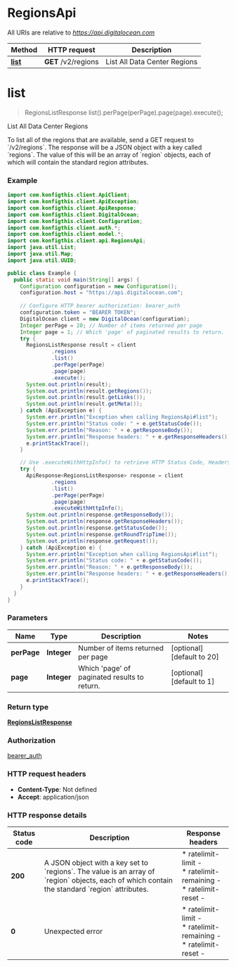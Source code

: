 # RegionsApi

All URIs are relative to *https://api.digitalocean.com*

| Method | HTTP request | Description |
|------------- | ------------- | -------------|
| [**list**](RegionsApi.md#list) | **GET** /v2/regions | List All Data Center Regions |


<a name="list"></a>
# **list**
> RegionsListResponse list().perPage(perPage).page(page).execute();

List All Data Center Regions

To list all of the regions that are available, send a GET request to &#x60;/v2/regions&#x60;. The response will be a JSON object with a key called &#x60;regions&#x60;. The value of this will be an array of &#x60;region&#x60; objects, each of which will contain the standard region attributes.

### Example
```java
import com.konfigthis.client.ApiClient;
import com.konfigthis.client.ApiException;
import com.konfigthis.client.ApiResponse;
import com.konfigthis.client.DigitalOcean;
import com.konfigthis.client.Configuration;
import com.konfigthis.client.auth.*;
import com.konfigthis.client.model.*;
import com.konfigthis.client.api.RegionsApi;
import java.util.List;
import java.util.Map;
import java.util.UUID;

public class Example {
  public static void main(String[] args) {
    Configuration configuration = new Configuration();
    configuration.host = "https://api.digitalocean.com";
    
    // Configure HTTP bearer authorization: bearer_auth
    configuration.token = "BEARER TOKEN";
    DigitalOcean client = new DigitalOcean(configuration);
    Integer perPage = 20; // Number of items returned per page
    Integer page = 1; // Which 'page' of paginated results to return.
    try {
      RegionsListResponse result = client
              .regions
              .list()
              .perPage(perPage)
              .page(page)
              .execute();
      System.out.println(result);
      System.out.println(result.getRegions());
      System.out.println(result.getLinks());
      System.out.println(result.getMeta());
    } catch (ApiException e) {
      System.err.println("Exception when calling RegionsApi#list");
      System.err.println("Status code: " + e.getStatusCode());
      System.err.println("Reason: " + e.getResponseBody());
      System.err.println("Response headers: " + e.getResponseHeaders());
      e.printStackTrace();
    }

    // Use .executeWithHttpInfo() to retrieve HTTP Status Code, Headers and Request
    try {
      ApiResponse<RegionsListResponse> response = client
              .regions
              .list()
              .perPage(perPage)
              .page(page)
              .executeWithHttpInfo();
      System.out.println(response.getResponseBody());
      System.out.println(response.getResponseHeaders());
      System.out.println(response.getStatusCode());
      System.out.println(response.getRoundTripTime());
      System.out.println(response.getRequest());
    } catch (ApiException e) {
      System.err.println("Exception when calling RegionsApi#list");
      System.err.println("Status code: " + e.getStatusCode());
      System.err.println("Reason: " + e.getResponseBody());
      System.err.println("Response headers: " + e.getResponseHeaders());
      e.printStackTrace();
    }
  }
}

```

### Parameters

| Name | Type | Description  | Notes |
|------------- | ------------- | ------------- | -------------|
| **perPage** | **Integer**| Number of items returned per page | [optional] [default to 20] |
| **page** | **Integer**| Which &#39;page&#39; of paginated results to return. | [optional] [default to 1] |

### Return type

[**RegionsListResponse**](RegionsListResponse.md)

### Authorization

[bearer_auth](../README.md#bearer_auth)

### HTTP request headers

 - **Content-Type**: Not defined
 - **Accept**: application/json

### HTTP response details
| Status code | Description | Response headers |
|-------------|-------------|------------------|
| **200** | A JSON object with a key set to &#x60;regions&#x60;. The value is an array of &#x60;region&#x60; objects, each of which contain the standard &#x60;region&#x60; attributes. |  * ratelimit-limit -  <br>  * ratelimit-remaining -  <br>  * ratelimit-reset -  <br>  |
| **0** | Unexpected error |  * ratelimit-limit -  <br>  * ratelimit-remaining -  <br>  * ratelimit-reset -  <br>  |

